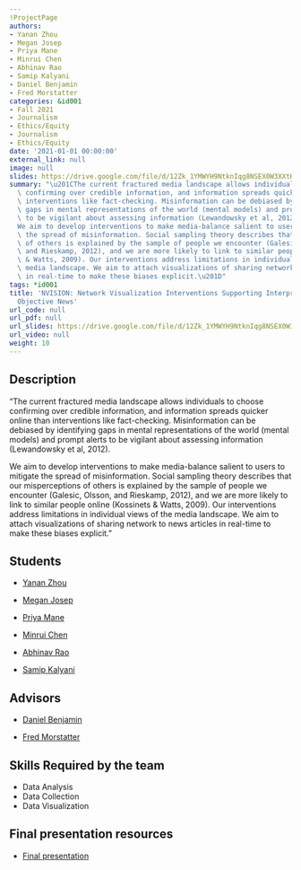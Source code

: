 ```yaml
---
!ProjectPage
authors:
- Yanan Zhou
- Megan Josep
- Priya Mane
- Minrui Chen
- Abhinav Rao
- Samip Kalyani
- Daniel Benjamin
- Fred Morstatter
categories: &id001
- Fall 2021
- Journalism
- Ethics/Equity
- Journalism
- Ethics/Equity
date: '2021-01-01 00:00:00'
external_link: null
image: null
slides: https://drive.google.com/file/d/12Zk_1YMWYH9NtknIqg8NSEX0W3XXtKK7/view?usp=sharing
summary: "\u201CThe current fractured media landscape allows individuals to choose\
  \ confirming over credible information, and information spreads quicker online than\
  \ interventions like fact-checking. Misinformation can be debiased by identifying\
  \ gaps in mental representations of the world (mental models) and prompt alerts\
  \ to be vigilant about assessing information (Lewandowsky et al, 2012).\r\n\r\n\
  We aim to develop interventions to make media-balance salient to users to mitigate\
  \ the spread of misinformation. Social sampling theory describes that our misperceptions\
  \ of others is explained by the sample of people we encounter (Galesic, Olsson,\
  \ and Rieskamp, 2012), and we are more likely to link to similar people online (Kossinets\
  \ & Watts, 2009). Our interventions address limitations in individual views of the\
  \ media landscape. We aim to attach visualizations of sharing network to news articles\
  \ in real-time to make these biases explicit.\u201D"
tags: *id001
title: 'NVISION: Network Visualization Interventions Supporting Interpretation of
  Objective News'
url_code: null
url_pdf: null
url_slides: https://drive.google.com/file/d/12Zk_1YMWYH9NtknIqg8NSEX0W3XXtKK7/view?usp=sharing
url_video: null
weight: 10
---
```

## Description

“The current fractured media landscape allows individuals to choose confirming over credible information, and information spreads quicker online than interventions like fact-checking. Misinformation can be debiased by identifying gaps in mental representations of the world (mental models) and prompt alerts to be vigilant about assessing information (Lewandowsky et al, 2012).

We aim to develop interventions to make media-balance salient to users to mitigate the spread of misinformation. Social sampling theory describes that our misperceptions of others is explained by the sample of people we encounter (Galesic, Olsson, and Rieskamp, 2012), and we are more likely to link to similar people online (Kossinets &amp; Watts, 2009). Our interventions address limitations in individual views of the media landscape. We aim to attach visualizations of sharing network to news articles in real-time to make these biases explicit.”





## Students

* [Yanan Zhou](../../../author/yanan-zhou)

* [Megan Josep](../../../author/megan-josep)

* [Priya Mane](../../../author/priya-mane)

* [Minrui Chen](../../../author/minrui-chen)

* [Abhinav Rao](../../../author/abhinav-rao)

* [Samip Kalyani](../../../author/samip-kalyani)

## Advisors

* [Daniel Benjamin](../../../author/daniel-benjamin)

* [Fred Morstatter](../../../author/fred-morstatter)

## Skills Required by the team


* Data Analysis
* Data Collection
* Data Visualization
## Final presentation resources

* [Final presentation](https://drive.google.com/file/d/12Zk_1YMWYH9NtknIqg8NSEX0W3XXtKK7/view?usp=sharing)
